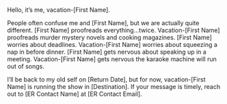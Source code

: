 Hello, it’s me, vacation-[First Name]. 

People often confuse me and [First Name], but we are actually quite different. [First Name] proofreads everything...twice. Vacation-[First Name] proofreads murder mystery novels and cooking magazines. [First Name] worries about deadlines. Vacation-[First Name] worries about squeezing a nap in before dinner. [First Name] gets nervous about speaking up in a meeting. Vacation-[First Name] gets nervous the karaoke machine will run out of songs. 

I’ll be back to my old self on [Return Date], but for now, vacation-[First Name] is running the show in [Destination]. If your message is timely, reach out to [ER Contact Name] at [ER Contact Email].
